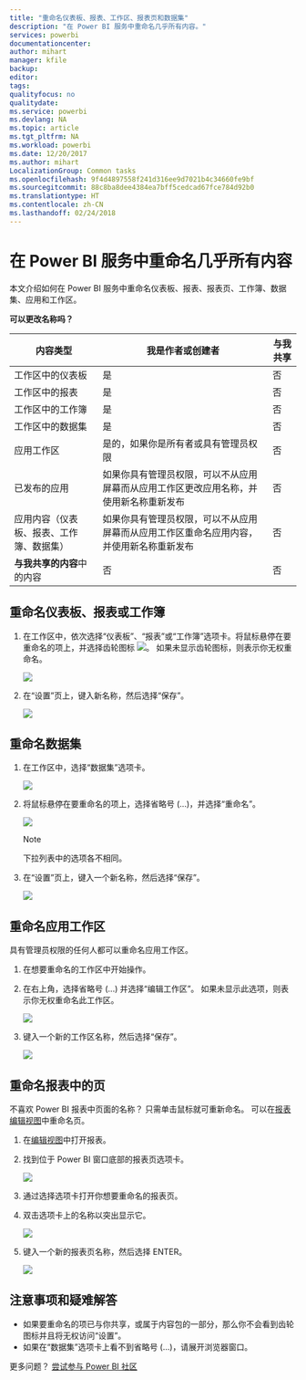 ```yaml
---
title: "重命名仪表板、报表、工作区、报表页和数据集"
description: "在 Power BI 服务中重命名几乎所有内容。"
services: powerbi
documentationcenter: 
author: mihart
manager: kfile
backup: 
editor: 
tags: 
qualityfocus: no
qualitydate: 
ms.service: powerbi
ms.devlang: NA
ms.topic: article
ms.tgt_pltfrm: NA
ms.workload: powerbi
ms.date: 12/20/2017
ms.author: mihart
LocalizationGroup: Common tasks
ms.openlocfilehash: 9f4d4897558f241d316ee9d7021b4c34660fe9bf
ms.sourcegitcommit: 88c8ba8dee4384ea7bff5cedcad67fce784d92b0
ms.translationtype: HT
ms.contentlocale: zh-CN
ms.lasthandoff: 02/24/2018
---
```

# <a name="rename-almost-anything-in-power-bi-service"></a>在 Power BI 服务中重命名几乎所有内容
本文介绍如何在 Power BI 服务中重命名仪表板、报表、报表页、工作簿、数据集、应用和工作区。

**可以更改名称吗？**

| 内容类型 | 我是作者或创建者 | 与我共享 |
| --- | --- | --- |
| 工作区中的仪表板 |是 |否 |
| 工作区中的报表 |是 |否 |
| 工作区中的工作簿 |是 |否 |
| 工作区中的数据集 |是 |否 |
| 应用工作区 |是的，如果你是所有者或具有管理员权限 |否 |
| 已发布的应用 |如果你具有管理员权限，可以不从应用屏幕而从应用工作区更改应用名称，并使用新名称重新发布 |否 |
| 应用内容（仪表板、报表、工作簿、数据集） |如果你具有管理员权限，可以不从应用屏幕而从应用工作区重命名应用内容，并使用新名称重新发布 |否 |
| **与我共享的内容**中的内容 |否 |否 |

## <a name="rename-a-dashboard-report-or-workbook"></a>重命名仪表板、报表或工作簿
1. 在工作区中，依次选择“仪表板”、“报表”或“工作簿”选项卡。将鼠标悬停在要重命名的项上，并选择齿轮图标 ![](media/service-rename/powerbi-cog-icon.png)。 如果未显示齿轮图标，则表示你无权重命名。
   
   ![](media/service-rename/power-bi-workspace-dashboards.png)
2. 在“设置”页上，键入新名称，然后选择“保存”。
   
   ![](media/service-rename/power-bi-rename-dashboard2.png)

## <a name="rename-a-dataset"></a>重命名数据集
1. 在工作区中，选择“数据集”选项卡。
   
   ![](media/service-rename/power-bi-ellipses.png)
2. 将鼠标悬停在要重命名的项上，选择省略号 (...)，并选择“重命名”。  
   
      ![](media/service-rename/power-bi-rename-datasets.png)
   
   > [!NOTE]
   > 下拉列表中的选项各不相同。
   > 
   > 
3. 在“设置”页上，键入一个新名称，然后选择“保存”。
   
     ![](media/service-rename/power-bi-rename.png)

## <a name="rename-an-app-workspace"></a>重命名应用工作区
具有管理员权限的任何人都可以重命名应用工作区。

1. 在想要重命名的工作区中开始操作。
2. 在右上角，选择省略号 (...) 并选择“编辑工作区”。 如果未显示此选项，则表示你无权重命名此工作区。 
   
    ![](media/service-rename/power-bi-edit-workspace.png)
3. 键入一个新的工作区名称，然后选择“保存”。
   
   ![](media/service-rename/power-bi-workspace-rename.png)

## <a name="rename-a-page-in-a-report"></a>重命名报表中的页
不喜欢 Power BI 报表中页面的名称？  只需单击鼠标就可重新命名。 可以在[报表编辑视图](service-interact-with-a-report-in-editing-view.md)中重命名页。

1. 在[编辑视图](service-reading-view-and-editing-view.md)中打开报表。
2. 找到位于 Power BI 窗口底部的报表页选项卡。
   
    ![](media/service-rename/report-page-tabs-new.png)
3. 通过选择选项卡打开你想要重命名的报表页。
4. 双击选项卡上的名称以突出显示它。  
   
    ![](media/service-rename/hilite-tab.png)
5. 键入一个新的报表页名称，然后选择 ENTER。
   
    ![](media/service-rename/new-name.png)

## <a name="considerations-and-troubleshooting"></a>注意事项和疑难解答
* 如果要重命名的项已与你共享，或属于内容包的一部分，那么你不会看到齿轮图标并且将无权访问“设置”。
* 如果在“数据集”选项卡上看不到省略号 (...)，请展开浏览器窗口。

更多问题？ [尝试参与 Power BI 社区](http://community.powerbi.com/)

